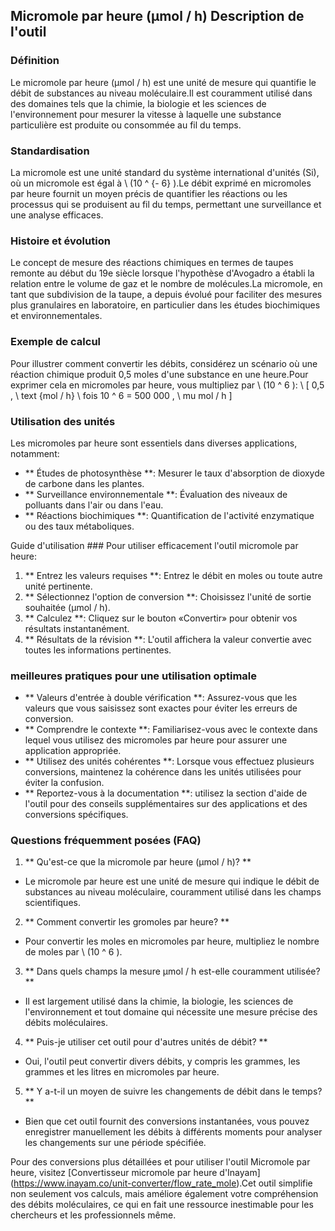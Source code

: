 ## Micromole par heure (µmol / h) Description de l'outil

### Définition
Le micromole par heure (µmol / h) est une unité de mesure qui quantifie le débit de substances au niveau moléculaire.Il est couramment utilisé dans des domaines tels que la chimie, la biologie et les sciences de l'environnement pour mesurer la vitesse à laquelle une substance particulière est produite ou consommée au fil du temps.

### Standardisation
La micromole est une unité standard du système international d'unités (Si), où un micromole est égal à \ (10 ​​^ {- 6} \).Le débit exprimé en micromoles par heure fournit un moyen précis de quantifier les réactions ou les processus qui se produisent au fil du temps, permettant une surveillance et une analyse efficaces.

### Histoire et évolution
Le concept de mesure des réactions chimiques en termes de taupes remonte au début du 19e siècle lorsque l'hypothèse d'Avogadro a établi la relation entre le volume de gaz et le nombre de molécules.La micromole, en tant que subdivision de la taupe, a depuis évolué pour faciliter des mesures plus granulaires en laboratoire, en particulier dans les études biochimiques et environnementales.

### Exemple de calcul
Pour illustrer comment convertir les débits, considérez un scénario où une réaction chimique produit 0,5 moles d'une substance en une heure.Pour exprimer cela en micromoles par heure, vous multipliez par \ (10 ​​^ 6 \):
\ [
0,5 \, \ text {mol / h} \ fois 10 ^ 6 = 500 000 \, \ mu mol / h
\]

### Utilisation des unités
Les micromoles par heure sont essentiels dans diverses applications, notamment:
- ** Études de photosynthèse **: Mesurer le taux d'absorption de dioxyde de carbone dans les plantes.
- ** Surveillance environnementale **: Évaluation des niveaux de polluants dans l'air ou dans l'eau.
- ** Réactions biochimiques **: Quantification de l'activité enzymatique ou des taux métaboliques.

Guide d'utilisation ###
Pour utiliser efficacement l'outil micromole par heure:
1. ** Entrez les valeurs requises **: Entrez le débit en moles ou toute autre unité pertinente.
2. ** Sélectionnez l'option de conversion **: Choisissez l'unité de sortie souhaitée (µmol / h).
3. ** Calculez **: Cliquez sur le bouton «Convertir» pour obtenir vos résultats instantanément.
4. ** Résultats de la révision **: L'outil affichera la valeur convertie avec toutes les informations pertinentes.

### meilleures pratiques pour une utilisation optimale
- ** Valeurs d'entrée à double vérification **: Assurez-vous que les valeurs que vous saisissez sont exactes pour éviter les erreurs de conversion.
- ** Comprendre le contexte **: Familiarisez-vous avec le contexte dans lequel vous utilisez des micromoles par heure pour assurer une application appropriée.
- ** Utilisez des unités cohérentes **: Lorsque vous effectuez plusieurs conversions, maintenez la cohérence dans les unités utilisées pour éviter la confusion.
- ** Reportez-vous à la documentation **: utilisez la section d'aide de l'outil pour des conseils supplémentaires sur des applications et des conversions spécifiques.

### Questions fréquemment posées (FAQ)

1. ** Qu'est-ce que la micromole par heure (µmol / h)? **
- Le micromole par heure est une unité de mesure qui indique le débit de substances au niveau moléculaire, couramment utilisé dans les champs scientifiques.

2. ** Comment convertir les gromoles par heure? **
- Pour convertir les moles en micromoles par heure, multipliez le nombre de moles par \ (10 ​​^ 6 \).

3. ** Dans quels champs la mesure µmol / h est-elle couramment utilisée? **
- Il est largement utilisé dans la chimie, la biologie, les sciences de l'environnement et tout domaine qui nécessite une mesure précise des débits moléculaires.

4. ** Puis-je utiliser cet outil pour d'autres unités de débit? **
- Oui, l'outil peut convertir divers débits, y compris les grammes, les grammes et les litres en micromoles par heure.

5. ** Y a-t-il un moyen de suivre les changements de débit dans le temps? **
- Bien que cet outil fournit des conversions instantanées, vous pouvez enregistrer manuellement les débits à différents moments pour analyser les changements sur une période spécifiée.

Pour des conversions plus détaillées et pour utiliser l'outil Micromole par heure, visitez [Convertisseur micromole par heure d'Inayam] (https://www.inayam.co/unit-converter/flow_rate_mole).Cet outil simplifie non seulement vos calculs, mais améliore également votre compréhension des débits moléculaires, ce qui en fait une ressource inestimable pour les chercheurs et les professionnels même.